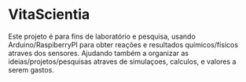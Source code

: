 # VitaScientia
 Este projeto é para fins de laboratório e pesquisa,  usando Arduino/RaspiberryPI para obter reações e resultados químicos/físicos atraves dos sensores. Ajudando também a organizar as ideias/projetos/pesquisas atraves de simulaçoes, calculos, e valores a serem gastos.
